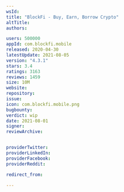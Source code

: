 ```yaml
---
wsId: 
title: "BlockFi - Buy, Earn, Borrow Crypto"
altTitle: 
authors:

users: 500000
appId: com.blockfi.mobile
released: 2020-04-30
latestUpdate: 2021-08-05
version: "4.3.1"
stars: 3.4
ratings: 3163
reviews: 1459
size: 10M
website: 
repository: 
issue: 
icon: com.blockfi.mobile.png
bugbounty: 
verdict: wip
date: 2021-08-01
signer: 
reviewArchive:


providerTwitter: 
providerLinkedIn: 
providerFacebook: 
providerReddit: 

redirect_from:

---
```



